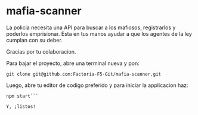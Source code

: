 # mafia-scanner

La policia necesita una API para buscar a los mafiosos, registrarlos y poderlos emprisionar. 
Esta en tus manos ayudar a que los agentes de la ley cumplan con su deber.

Gracias por tu colaboracion.

Para bajar el proyecto, abre una terminal nueva y pon:

`git clone git@github.com:Factoria-F5-Git/mafia-scanner.git`

Luego, abre tu editor de codigo preferido y para iniciar la applicacion haz:

```npm install
npm start```

Y, ¡listos!
